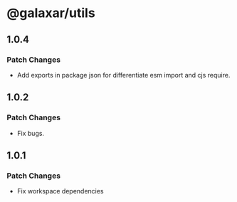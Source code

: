 # @galaxar/utils

## 1.0.4

### Patch Changes

-   Add exports in package json for differentiate esm import and cjs require.

## 1.0.2

### Patch Changes

-   Fix bugs.

## 1.0.1

### Patch Changes

-   Fix workspace dependencies
